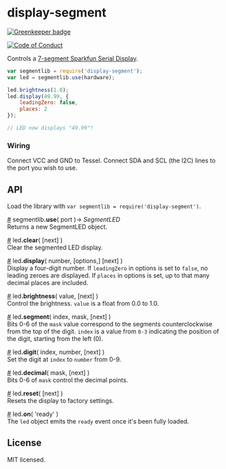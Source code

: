 # display-segment

[![Greenkeeper badge](https://badges.greenkeeper.io/tessel/display-segment.svg)](https://greenkeeper.io/)

[![Code of Conduct](https://img.shields.io/badge/%E2%9D%A4-code%20of%20conduct-blue.svg?style=flat)](https://github.com/tessel/project/blob/master/CONDUCT.md)

Controls a [7-segment Sparkfun Serial Display](https://www.sparkfun.com/products/11442).

```js
var segmentlib = require('display-segment');
var led = segmentlib.use(hardware);

led.brightness(1.0);
led.display(49.99, {
	leadingZero: false,
	places: 2
});

// LED now displays "49.99"!
```

### Wiring

Connect VCC and GND to Tessel. Connect SDA and SCL (the I2C) lines to the port you wish to use.

## API

Load the library with `var segmentlib = require('display-segment')`.

&#x20;<a href="#api-segmentlib-use-port-SegmentLED" name="api-segmentlib-use-port-SegmentLED">#</a> segmentlib<b>.use</b>( port )&rarr; <i>SegmentLED</i>  
Returns a new SegmentLED object.

&#x20;<a href="#api-led-clear-next" name="api-led-clear-next">#</a> led<b>.clear</b>( [next] )  
Clear the segmented LED display.

&#x20;<a href="#api-led-display-number-options-next" name="api-led-display-number-options-next">#</a> led<b>.display</b>( number, [options,] [next] )  
Display a four-digit number. If `leadingZero` in options is set to `false`, no leading zeroes are displayed. If `places` in options is set, up to that many decimal places are included.

&#x20;<a href="#api-led-brightness-value-next" name="api-led-brightness-value-next">#</a> led<b>.brightness</b>( value, [next] )  
Control the brightness. `value` is a float from 0.0 to 1.0.

&#x20;<a href="#api-led-segment-index-mask-next" name="api-led-segment-index-mask-next">#</a> led<b>.segment</b>( index, mask, [next] )  
Bits 0-6 of the `mask` value correspond to the segments counterclockwise from the top of the digit. `index` is a value from `0-3` indicating the position of the digit, starting from the left (0).

&#x20;<a href="#api-led-digit-index-number-next" name="api-led-digit-index-number-next">#</a> led<b>.digit</b>( index, number, [next] )  
Set the digit at `index` to `number` from 0-9.

&#x20;<a href="#api-led-decimal-mask-next" name="api-led-decimal-mask-next">#</a> led<b>.decimal</b>( mask, [next] )  
Bits 0-6 of `mask` control the decimal points.

&#x20;<a href="#api-led-reset-next" name="api-led-reset-next">#</a> led<b>.reset</b>( [next] )  
Resets the display to factory settings.

&#x20;<a href="#api-led-on-ready" name="api-led-on-ready">#</a> led<b>.on</b>( 'ready' )  
The `led` object emits the `ready` event once it's been fully loaded.

## License

MIT licensed.
